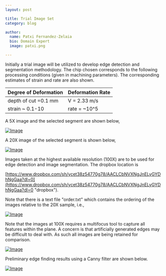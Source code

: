 ```yaml
---
layout: post

title: Trial Image Set
category: blog

author:
  name: Patxi Fernandez-Zelaia
  bio: Domain Expert 
  image: patxi.png

---
```


Initially a trial image will be utilized to develop edge detection and segmentation methodology. The chip chosen corresponds to the following processing conditions (given in machining parameters). The corresponding estimates of strain and rate are also shown.

| Degree of Deformation |   Deformation Rate      |
| ----------------      | ----------------------- |
| depth of cut =0.1 mm  |      V = 2.33 m/s       |
| strain ~ 0.1-10       |      rate = ~10^5       |

A 5X image and the selected segment are shown below,

[![Image](http://matinfteam4.github.io/images/22/5X.png)](http://matinfteam4.github.io/images/22/5X.png)

A 20X image of the selected segment is shown below,

[![Image](http://matinfteam4.github.io/images/22/20X.png)](http://matinfteam4.github.io/images/22/20X.png)

Images taken at the highest available resolution (100X) are to be used for edge detection and image segmentation. The dropbox location is 

[https://www.dropbox.com/sh/ycet38z54770g78/AACLCbNVXNgJnELyGYDhNgGaa?dl=0](https://www.dropbox.com/sh/ycet38z54770g78/AACLCbNVXNgJnELyGYDhNgGaa?dl=0 "dropbox").

Note that there is a text file "order.txt" which contains the ordering of the images relative to the 20X sample, i.e., 

[![Image](http://matinfteam4.github.io/images/22/grid.png)](http://matinfteam4.github.io/images/22/grid.png)

Note that the images at 100X requires a multifocus tool to capture all features within the plane. A concern is that artificially generated edges may be difficult to deal with. As such all images are being retained for comparison.

[![Image](http://matinfteam4.github.io/images/22/6_focus_issues.png)](http://matinfteam4.github.io/images/22/6_focus_issues.png)

Preliminary edge finding results using a Canny filter are shown below. 

[![Image](http://matinfteam4.github.io/images/22/tresh_7.png)](http://matinfteam4.github.io/images/22/tresh_7.png)

